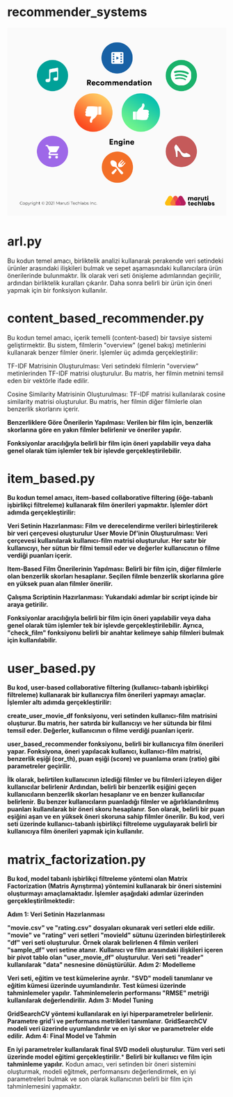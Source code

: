 # **recommender_systems**
![App Screenshot](https://github.com/firengizz099/recommender_systems/blob/main/1_T4-XpKM2jRioTd5f_gwX1g.png?raw=true)

# arl.py
Bu kodun temel amacı, birliktelik analizi kullanarak perakende veri setindeki ürünler arasındaki ilişkileri bulmak ve sepet aşamasındaki kullanıcılara ürün önerilerinde bulunmaktır. İlk olarak veri seti önişleme adımlarından geçirilir, ardından birliktelik kuralları çıkarılır. Daha sonra belirli bir ürün için öneri yapmak için bir fonksiyon kullanılır.

# content_based_recommender.py
Bu kodun temel amacı, içerik temelli (content-based) bir tavsiye sistemi geliştirmektir. Bu sistem, filmlerin "overview" (genel bakış) metinlerini kullanarak benzer filmler önerir. İşlemler üç adımda gerçekleştirilir:

TF-IDF Matrisinin Oluşturulması: Veri setindeki filmlerin "overview" metinlerinden TF-IDF matrisi oluşturulur. Bu matris, her filmin metnini temsil eden bir vektörle ifade edilir.

Cosine Similarity Matrisinin Oluşturulması: TF-IDF matrisi kullanılarak cosine similarity matrisi oluşturulur. Bu matris, her filmin diğer filmlerle olan benzerlik skorlarını içerir.

**Benzerliklere Göre Önerilerin Yapılması: Verilen bir film için, benzerlik skorlarına göre en yakın filmler belirlenir ve öneriler yapılır.**

**Fonksiyonlar aracılığıyla belirli bir film için öneri yapılabilir veya daha genel olarak tüm işlemler tek bir işlevde gerçekleştirilebilir.**

# **item_based.py**

**Bu kodun temel amacı, item-based collaborative filtering (öğe-tabanlı işbirlikçi filtreleme) kullanarak film önerileri yapmaktır. İşlemler dört adımda gerçekleştirilir:**

**Veri Setinin Hazırlanması: Film ve derecelendirme verileri birleştirilerek bir veri çerçevesi oluşturulur**
**User Movie Df'inin Oluşturulması: Veri çerçevesi kullanılarak kullanıcı-film matrisi oluşturulur. Her satır bir kullanıcıyı, her sütun bir filmi temsil eder ve değerler kullanıcının o filme verdiği puanları içerir.**

**Item-Based Film Önerilerinin Yapılması: Belirli bir film için, diğer filmlerle olan benzerlik skorları hesaplanır. Seçilen filmle benzerlik skorlarına göre en yüksek puan alan filmler önerilir.**

**Çalışma Scriptinin Hazırlanması: Yukarıdaki adımlar bir script içinde bir araya getirilir.**

**Fonksiyonlar aracılığıyla belirli bir film için öneri yapılabilir veya daha genel olarak tüm işlemler tek bir işlevde gerçekleştirilebilir. Ayrıca, "check_film" fonksiyonu belirli bir anahtar kelimeye sahip filmleri bulmak için kullanılabilir.**

# **user_based.py**

**Bu kod, user-based collaborative filtering (kullanıcı-tabanlı işbirlikçi filtreleme) kullanarak bir kullanıcıya film önerileri yapmayı amaçlar. İşlemler altı adımda gerçekleştirilir:**

**create_user_movie_df fonksiyonu, veri setinden kullanıcı-film matrisini oluşturur. Bu matris, her satırda bir kullanıcıyı ve her sütunda bir filmi temsil eder. Değerler, kullanıcının o filme verdiği puanları içerir.**

**user_based_recommender fonksiyonu, belirli bir kullanıcıya film önerileri yapar. Fonksiyona, öneri yapılacak kullanıcı, kullanıcı-film matrisi, benzerlik eşiği (cor_th), puan eşiği (score) ve puanlama oranı (ratio) gibi parametreler geçirilir.**

**İlk olarak, belirtilen kullanıcının izlediği filmler ve bu filmleri izleyen diğer kullanıcılar belirlenir**
**Ardından, belirli bir benzerlik eşiğini geçen kullanıcıların benzerlik skorları hesaplanır ve en benzer kullanıcılar belirlenir.**
**Bu benzer kullanıcıların puanladığı filmler ve ağırlıklandırılmış puanları kullanılarak bir öneri skoru hesaplanır.**
**Son olarak, belirli bir puan eşiğini aşan ve en yüksek öneri skoruna sahip filmler önerilir.**
**Bu kod, veri seti üzerinde kullanıcı-tabanlı işbirlikçi filtreleme uygulayarak belirli bir kullanıcıya film önerileri yapmak için kullanılır.**

# **matrix_factorization.py**
**Bu kod, model tabanlı işbirlikçi filtreleme yöntemi olan Matrix Factorization (Matris Ayrıştırma) yöntemini kullanarak bir öneri sistemini oluşturmayı amaçlamaktadır. İşlemler aşağıdaki adımlar üzerinden gerçekleştirilmektedir:**

**Adım 1: Veri Setinin Hazırlanması**

**"movie.csv" ve "rating.csv" dosyaları okunarak veri setleri elde edilir.**
**"movie" ve "rating" veri setleri "movieId" sütunu üzerinden birleştirilerek "df" veri seti oluşturulur.**
**Örnek olarak belirlenen 4 filmin verileri "sample_df" veri setine atanır.**
**Kullanıcı ve film arasındaki ilişkileri içeren bir pivot tablo olan "user_movie_df" oluşturulur.**
**Veri seti "reader" kullanılarak "data" nesnesine dönüştürülür.**
**Adım 2: Modelleme**

**Veri seti, eğitim ve test kümelerine ayrılır.**
**"SVD" modeli tanımlanır ve eğitim kümesi üzerinde uyumlandırılır.**
**Test kümesi üzerinde tahminlemeler yapılır.**
**Tahminlemelerin performansı "RMSE" metriği kullanılarak değerlendirilir.**
**Adım 3: Model Tuning**

**GridSearchCV yöntemi kullanılarak en iyi hiperparametreler belirlenir.**
**Parametre grid'i ve performans metrikleri tanımlanır.**
**GridSearchCV modeli veri üzerinde uyumlandırılır ve en iyi skor ve parametreler elde edilir.**
**Adım 4: Final Model ve Tahmin**

**En iyi parametreler kullanılarak final SVD modeli oluşturulur.**
**Tüm veri seti üzerinde model eğitimi gerçekleştirilir.***
**Belirli bir kullanıcı ve film için tahminleme yapılır.**
Kodun amacı, veri setinden bir öneri sistemini oluşturmak, modeli eğitmek, performansını değerlendirmek, en iyi parametreleri bulmak ve son olarak kullanıcının belirli bir film için tahminlemesini yapmaktır.
